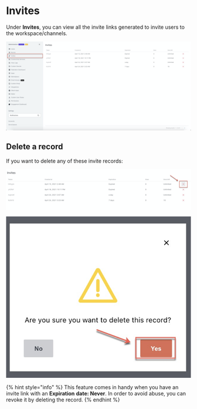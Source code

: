# Invites

Under **Invites**, you can view all the invite links generated to invite users to the workspace/channels.

![](../../../.gitbook/assets/image%20%28349%29%20%281%29%20%281%29%20%281%29.png)

## Delete a record

If you want to delete any of these invite records:

![](../../../.gitbook/assets/image%20%28410%29.png)

![](../../../.gitbook/assets/image%20%28405%29%20%281%29%20%281%29.png)

{% hint style="info" %}
This feature comes in handy when you have an invite link with an **Expiration** **date: Never**. In order to avoid abuse, you can revoke it by deleting the record.
{% endhint %}

